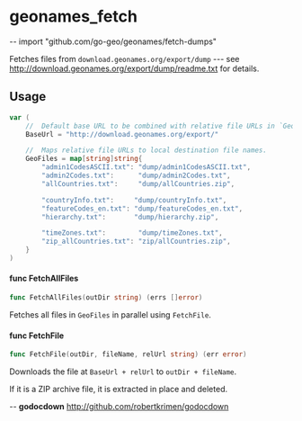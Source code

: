 # geonames_fetch
--
    import "github.com/go-geo/geonames/fetch-dumps"

Fetches files from `download.geonames.org/export/dump` --- see
http://download.geonames.org/export/dump/readme.txt for details.

## Usage

```go
var (
	//	Default base URL to be combined with relative file URLs in `GeoFiles`.
	BaseUrl = "http://download.geonames.org/export/"

	//	Maps relative file URLs to local destination file names.
	GeoFiles = map[string]string{
		"admin1CodesASCII.txt": "dump/admin1CodesASCII.txt",
		"admin2Codes.txt":      "dump/admin2Codes.txt",
		"allCountries.txt":     "dump/allCountries.zip",

		"countryInfo.txt":     "dump/countryInfo.txt",
		"featureCodes_en.txt": "dump/featureCodes_en.txt",
		"hierarchy.txt":       "dump/hierarchy.zip",

		"timeZones.txt":        "dump/timeZones.txt",
		"zip_allCountries.txt": "zip/allCountries.zip",
	}
)
```

#### func  FetchAllFiles

```go
func FetchAllFiles(outDir string) (errs []error)
```
Fetches all files in `GeoFiles` in parallel using `FetchFile`.

#### func  FetchFile

```go
func FetchFile(outDir, fileName, relUrl string) (err error)
```
Downloads the file at `BaseUrl + relUrl` to `outDir + fileName`.

If it is a ZIP archive file, it is extracted in place and deleted.

--
**godocdown** http://github.com/robertkrimen/godocdown
